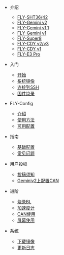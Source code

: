 * 介绍

  * [FLY-SHT36/42](/board/fly_sht36_42/)
  * [FLY-Gemini v2](/board/fly_gemini_v2/)
  * [FLY-Gemini v1.1](/board/fly_gemini_v1-1/)
  * [FLY-Gemini v1](/board/fly_gemini_v1/)
  * [FLY-Super8](/board/fly_super8/)
  * [FLY-CDY v2/v3](/board/fly_cdy_v2/)
  * [FLY-CDY v1](/board/fly_cdy_v1/)
  * [FLY-E3 Pro](/board/fly_e3_pro/)




* 入门
  * [开始](README)
  * [系统镜像](/introduction/system.md)
  * [连接到SSH](/introduction/conntossh.md)
  * [固件烧录](/introduction/firmware.md)

* FLY-Config
  * [介绍](/fly_config/README)
  * [使用方法](/fly_config/Instructions.md)
  * [可用配置](/fly_config/configuration.md)

* 指南
  * [基础配置](/guide/configs.md)
  * [常见问题](/guide/what.md)

* 用户投稿
  * [投稿须知](/users/README)
  * [Geminiv2上配置CAN](/users/geminiv2_can.md)
  

* 进阶
  * [烧录BL](/advanced/flashbl.md)
  * [加速度计](/advanced/Accelerometer.md)
  * [CAN使用](/advanced/can.md)
  * [屏幕使用](/advanced/screen.md)

* 系统
  * [下载镜像](/introduction/downloadimg.md)
  * [更新日志](/introduction/systemupdatelog.md)
